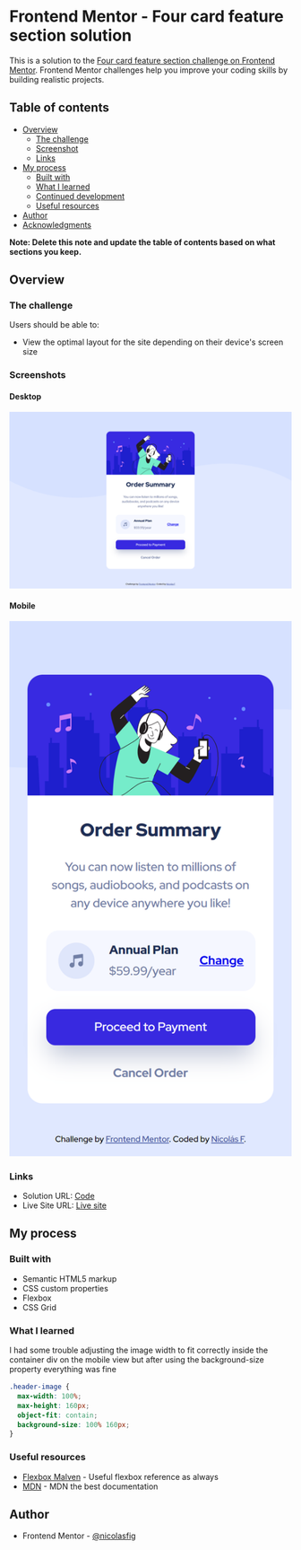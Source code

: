 # Frontend Mentor - Four card feature section solution

This is a solution to the [Four card feature section challenge on Frontend Mentor](https://www.frontendmentor.io/challenges/four-card-feature-section-weK1eFYK). Frontend Mentor challenges help you improve your coding skills by building realistic projects.

## Table of contents

- [Overview](#overview)
  - [The challenge](#the-challenge)
  - [Screenshot](#screenshot)
  - [Links](#links)
- [My process](#my-process)
  - [Built with](#built-with)
  - [What I learned](#what-i-learned)
  - [Continued development](#continued-development)
  - [Useful resources](#useful-resources)
- [Author](#author)
- [Acknowledgments](#acknowledgments)

**Note: Delete this note and update the table of contents based on what sections you keep.**

## Overview

### The challenge

Users should be able to:

- View the optimal layout for the site depending on their device's screen size

### Screenshots

#### Desktop

![](./images/desktop_view.png)

#### Mobile

![](./images/mobile_view.png)

### Links

- Solution URL: [Code](https://github.com/nicolasfig/order-summary-component)
- Live Site URL: [Live site](https://nicolasfig.github.io/order-summary-component/)

## My process

### Built with

- Semantic HTML5 markup
- CSS custom properties
- Flexbox
- CSS Grid

### What I learned

I had some trouble adjusting the image width to fit correctly inside the container div on the mobile view but after using the background-size property everything was fine

```css
.header-image {
  max-width: 100%;
  max-height: 160px;
  object-fit: contain;
  background-size: 100% 160px;
}
```

### Useful resources

- [Flexbox Malven](https://flexbox.malven.co/) - Useful flexbox reference as always
- [MDN](https://developer.mozilla.org/en-US/) - MDN the best documentation

## Author

- Frontend Mentor - [@nicolasfig](https://www.frontendmentor.io/profile/nicolasfig)
